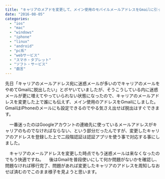 ```yaml
---
title: "キャリアのメアドを変更して、メイン使用のモバイルメールアドレスをGmailに引っ越しました。"
date: "2016-08-05"
categories: 
  - "ios"
  - "mac"
  - "windows"
  - "iphone"
  - "linux"
  - "android"
  - "pc系"
  - "webサービス"
  - "スマホ・タブレット"
  - "ソフト・サービス"
  - "戯言"
---
```


先日「キャリアのメールアドレス宛に迷惑メールが多いのでキャリアのメールをやめてGmailに脱出したい」とボヤいていましたが、そうこうしている内に迷惑メールが更に増えてやっていられない状態になったので、キャリアのメールアドレスを変更した上で誰にも伝えず、メイン使用のアドレスをGmailにしました。GmailはiPhoneのメールにも設定できるのでやる気さえ出せば脱出はすぐできます。

　一番迷ったのはGoogleアカウントの連絡先に使っているメールアドレスがキャリアのものでなければならない、という部分だったんですが、変更したキャリアのアドレスを登録した上で二段階認証は認証アプリを使う事で対応する事にしました。

　キャリアのメールアドレスを変更した時点でもう迷惑メールは来なくなったのでもう快適ですね。 　後はGmailを普段使いにして何か問題がないかを確認し、問題なければ移行完了、問題があれば変更したキャリアのアドレスを周知しなおせば済むのでこのまま様子を見ようと思います。
